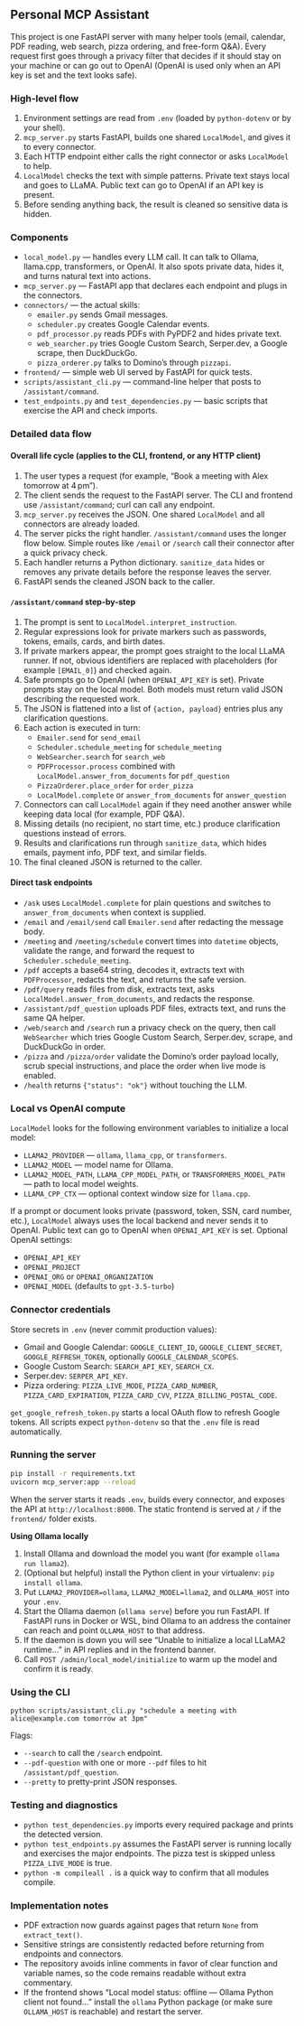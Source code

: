 ## Personal MCP Assistant

This project is one FastAPI server with many helper tools (email, calendar, PDF reading, web search, pizza ordering, and free-form Q&A). Every request first goes through a privacy filter that decides if it should stay on your machine or can go out to OpenAI (OpenAI is used only when an API key is set and the text looks safe).

### High-level flow

1. Environment settings are read from `.env` (loaded by `python-dotenv` or by your shell).
2. `mcp_server.py` starts FastAPI, builds one shared `LocalModel`, and gives it to every connector.
3. Each HTTP endpoint either calls the right connector or asks `LocalModel` to help.
4. `LocalModel` checks the text with simple patterns. Private text stays local and goes to LLaMA. Public text can go to OpenAI if an API key is present.
5. Before sending anything back, the result is cleaned so sensitive data is hidden.

### Components

- `local_model.py` — handles every LLM call. It can talk to Ollama, llama.cpp, transformers, or OpenAI. It also spots private data, hides it, and turns natural text into actions.
- `mcp_server.py` — FastAPI app that declares each endpoint and plugs in the connectors.
- `connectors/` — the actual skills:
  - `emailer.py` sends Gmail messages.
  - `scheduler.py` creates Google Calendar events.
  - `pdf_processor.py` reads PDFs with PyPDF2 and hides private text.
  - `web_searcher.py` tries Google Custom Search, Serper.dev, a Google scrape, then DuckDuckGo.
  - `pizza_orderer.py` talks to Domino’s through `pizzapi`.
- `frontend/` — simple web UI served by FastAPI for quick tests.
- `scripts/assistant_cli.py` — command-line helper that posts to `/assistant/command`.
- `test_endpoints.py` and `test_dependencies.py` — basic scripts that exercise the API and check imports.

### Detailed data flow

#### Overall life cycle (applies to the CLI, frontend, or any HTTP client)

1. The user types a request (for example, “Book a meeting with Alex tomorrow at 4 pm”).
2. The client sends the request to the FastAPI server. The CLI and frontend use `/assistant/command`; curl can call any endpoint.
3. `mcp_server.py` receives the JSON. One shared `LocalModel` and all connectors are already loaded.
4. The server picks the right handler. `/assistant/command` uses the longer flow below. Simple routes like `/email` or `/search` call their connector after a quick privacy check.
5. Each handler returns a Python dictionary. `sanitize_data` hides or removes any private details before the response leaves the server.
6. FastAPI sends the cleaned JSON back to the caller.

#### `/assistant/command` step-by-step

1. The prompt is sent to `LocalModel.interpret_instruction`.
2. Regular expressions look for private markers such as passwords, tokens, emails, cards, and birth dates.
3. If private markers appear, the prompt goes straight to the local LLaMA runner. If not, obvious identifiers are replaced with placeholders (for example `[EMAIL_0]`) and checked again.
4. Safe prompts go to OpenAI (when `OPENAI_API_KEY` is set). Private prompts stay on the local model. Both models must return valid JSON describing the requested work.
5. The JSON is flattened into a list of `{action, payload}` entries plus any clarification questions.
6. Each action is executed in turn:
   - `Emailer.send` for `send_email`
   - `Scheduler.schedule_meeting` for `schedule_meeting`
   - `WebSearcher.search` for `search_web`
   - `PDFProcessor.process` combined with `LocalModel.answer_from_documents` for `pdf_question`
   - `PizzaOrderer.place_order` for `order_pizza`
   - `LocalModel.complete` or `answer_from_documents` for `answer_question`
7. Connectors can call `LocalModel` again if they need another answer while keeping data local (for example, PDF Q&A).
8. Missing details (no recipient, no start time, etc.) produce clarification questions instead of errors.
9. Results and clarifications run through `sanitize_data`, which hides emails, payment info, PDF text, and similar fields.
10. The final cleaned JSON is returned to the caller.

#### Direct task endpoints

- `/ask` uses `LocalModel.complete` for plain questions and switches to `answer_from_documents` when context is supplied.
- `/email` and `/email/send` call `Emailer.send` after redacting the message body.
- `/meeting` and `/meeting/schedule` convert times into `datetime` objects, validate the range, and forward the request to `Scheduler.schedule_meeting`.
- `/pdf` accepts a base64 string, decodes it, extracts text with `PDFProcessor`, redacts the text, and returns the safe version.
- `/pdf/query` reads files from disk, extracts text, asks `LocalModel.answer_from_documents`, and redacts the response.
- `/assistant/pdf_question` uploads PDF files, extracts text, and runs the same QA helper.
- `/web/search` and `/search` run a privacy check on the query, then call `WebSearcher` which tries Google Custom Search, Serper.dev, scrape, and DuckDuckGo in order.
- `/pizza` and `/pizza/order` validate the Domino’s order payload locally, scrub special instructions, and place the order when live mode is enabled.
- `/health` returns `{"status": "ok"}` without touching the LLM.

### Local vs OpenAI compute

`LocalModel` looks for the following environment variables to initialize a local model:

- `LLAMA2_PROVIDER` — `ollama`, `llama_cpp`, or `transformers`.
- `LLAMA2_MODEL` — model name for Ollama.
- `LLAMA2_MODEL_PATH`, `LLAMA_CPP_MODEL_PATH`, or `TRANSFORMERS_MODEL_PATH` — path to local model weights.
- `LLAMA_CPP_CTX` — optional context window size for `llama.cpp`.

If a prompt or document looks private (password, token, SSN, card number, etc.), `LocalModel` always uses the local backend and never sends it to OpenAI. Public text can go to OpenAI when `OPENAI_API_KEY` is set. Optional OpenAI settings:

- `OPENAI_API_KEY`
- `OPENAI_PROJECT`
- `OPENAI_ORG` or `OPENAI_ORGANIZATION`
- `OPENAI_MODEL` (defaults to `gpt-3.5-turbo`)

### Connector credentials

Store secrets in `.env` (never commit production values):

- Gmail and Google Calendar: `GOOGLE_CLIENT_ID`, `GOOGLE_CLIENT_SECRET`, `GOOGLE_REFRESH_TOKEN`, optionally `GOOGLE_CALENDAR_SCOPES`.
- Google Custom Search: `SEARCH_API_KEY`, `SEARCH_CX`.
- Serper.dev: `SERPER_API_KEY`.
- Pizza ordering: `PIZZA_LIVE_MODE`, `PIZZA_CARD_NUMBER`, `PIZZA_CARD_EXPIRATION`, `PIZZA_CARD_CVV`, `PIZZA_BILLING_POSTAL_CODE`.

`get_google_refresh_token.py` starts a local OAuth flow to refresh Google tokens. All scripts expect `python-dotenv` so that the `.env` file is read automatically.

### Running the server

```bash
pip install -r requirements.txt
uvicorn mcp_server:app --reload
```

When the server starts it reads `.env`, builds every connector, and exposes the API at `http://localhost:8000`. The static frontend is served at `/` if the `frontend/` folder exists.

**Using Ollama locally**

1. Install Ollama and download the model you want (for example `ollama run llama2`).
2. (Optional but helpful) install the Python client in your virtualenv: `pip install ollama`.
3. Put `LLAMA2_PROVIDER=ollama`, `LLAMA2_MODEL=llama2`, and `OLLAMA_HOST` into your `.env`.
4. Start the Ollama daemon (`ollama serve`) before you run FastAPI. If FastAPI runs in Docker or WSL, bind Ollama to an address the container can reach and point `OLLAMA_HOST` to that address.
5. If the daemon is down you will see “Unable to initialize a local LLaMA2 runtime…” in API replies and in the frontend banner.
6. Call `POST /admin/local_model/initialize` to warm up the model and confirm it is ready.

### Using the CLI

```
python scripts/assistant_cli.py "schedule a meeting with alice@example.com tomorrow at 3pm"
```

Flags:

- `--search` to call the `/search` endpoint.
- `--pdf-question` with one or more `--pdf` files to hit `/assistant/pdf_question`.
- `--pretty` to pretty-print JSON responses.

### Testing and diagnostics

- `python test_dependencies.py` imports every required package and prints the detected version.
- `python test_endpoints.py` assumes the FastAPI server is running locally and exercises the major endpoints. The pizza test is skipped unless `PIZZA_LIVE_MODE` is true.
- `python -m compileall .` is a quick way to confirm that all modules compile.

### Implementation notes

- PDF extraction now guards against pages that return `None` from `extract_text()`.
- Sensitive strings are consistently redacted before returning from endpoints and connectors.
- The repository avoids inline comments in favor of clear function and variable names, so the code remains readable without extra commentary.
- If the frontend shows “Local model status: offline — Ollama Python client not found…” install the `ollama` Python package (or make sure `OLLAMA_HOST` is reachable) and restart the server.
